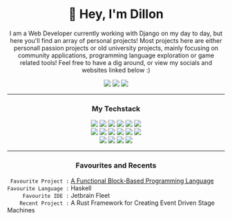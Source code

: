 <h1 align="center">👋 Hey, I'm Dillon </h1>
<p align="center">
I am a Web Developer currently working with Django on my day to day, but here you'll find an array of personal projects! Most projects here are either personall passion projects or old university projects, mainly focusing on community applications, programming language exploration or game related tools! Feel free to have a dig around, or view my socials and websites linked below :)
  </p>
<p align="center" float="left">
  <a href="https://www.linkedin.com/in/dillon-geary"><img src="https://img.shields.io/badge/Instagram-f4b8e4?style=for-the-badge&logo=instagram&logoColor=303446"></a>
  <a href="https://www.linkedin.com/in/dillon-geary"><img src="https://img.shields.io/badge/Website-c0b1e9?style=for-the-badge&logo=internetcomputer&logoColor=303446"></a></b>
  <a href="https://www.linkedin.com/in/dillon-geary"><img src="https://img.shields.io/badge/LinkedIn-8caaee?style=for-the-badge&logo=linkedin&logoColor=303446"></a>
</p>


---

<h3 align="center">My Techstack</h3>
  <p float="left" align="center">
    <img src="https://img.shields.io/badge/Python-e5c890?style=for-the-badge&logo=python&logoColor=303446)"/>
    <img src="https://img.shields.io/badge/Django-a6d189?style=for-the-badge&logo=django&logoColor=303446"/>
    <img src="https://img.shields.io/badge/JavaScript-e5c890?style=for-the-badge&logo=javascript&logoColor=303446"/>
    <img src="https://img.shields.io/badge/MySQL-8caaee?style=for-the-badge&logo=mysql&logoColor=303446"/>
    <img src="https://img.shields.io/badge/HTML5-ea999c?style=for-the-badge&logo=html5&logoColor=303446"/>
    <img src="https://img.shields.io/badge/CSS3-8caaee?style=for-the-badge&logo=css3&logoColor=303446"/>
    <br>
    <img src="https://img.shields.io/badge/java-ef9f76?style=for-the-badge&logo=openjdk&logoColor=303446"/>
    <img src="https://img.shields.io/badge/Kotlin-ca9ee6?style=for-the-badge&logo=kotlin&logoColor=303446"/>
    <img src="https://img.shields.io/badge/Haskell-babbf1?style=for-the-badge&logo=haskell&logoColor=303446"/>
    <img src="https://img.shields.io/badge/Rust-ef9f76?style=for-the-badge&logo=rust&logoColor=303446"/>
    <img src="https://img.shields.io/badge/React-99d1db?style=for-the-badge&logo=react&logoColor=303446"/>
    <img src="https://img.shields.io/badge/Svelte-e78284?style=for-the-badge&logo=svelte&logoColor=303446"/>
    <br>
    <img src="https://img.shields.io/badge/Figma-ea999c?style=for-the-badge&logo=figma&logoColor=303446"/>
    <img src="https://img.shields.io/badge/IntelliJ_IDEA-8caaee.svg?style=for-the-badge&logo=intellij-idea&logoColor=303446"/>
    <img src="https://img.shields.io/badge/Android_Studio-a6d189?style=for-the-badge&logo=android-studio&logoColor=303446"/>
    <img src="https://img.shields.io/badge/Ubuntu-ef9f76?style=for-the-badge&logo=ubuntu&logoColor=303446"/>
  </p>

---
<h3 align="center">Favourites and Recents</h3>

` Favourite Project :` [A Functional Block-Based Programming Language](https://github.com/dillongeary/COMP3200Project) <br>
`Favourite Language :` Haskell <br>
`     Favourite IDE :` Jetbrain Fleet <br>
`    Recent Project :` A Rust Framework for Creating Event Driven Stage Machines
